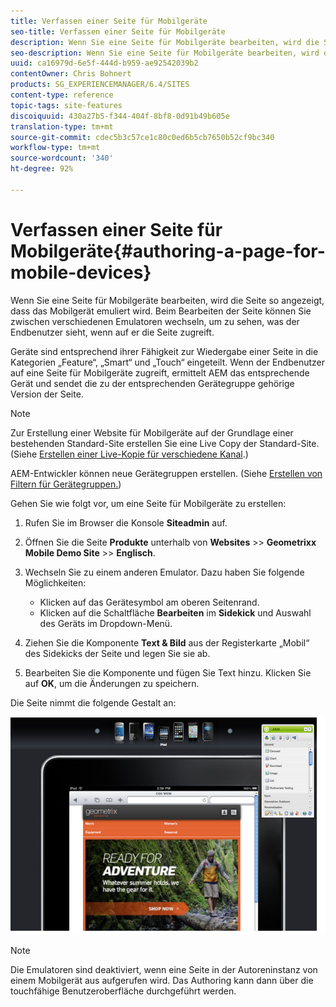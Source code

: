 ```yaml
---
title: Verfassen einer Seite für Mobilgeräte
seo-title: Verfassen einer Seite für Mobilgeräte
description: Wenn Sie eine Seite für Mobilgeräte bearbeiten, wird die Seite so angezeigt, dass das Mobilgerät emuliert wird. Beim Bearbeiten der Seite können Sie zwischen verschiedenen Emulatoren wechseln, um zu sehen, was der Endbenutzer sieht, wenn auf er die Seite zugreift.
seo-description: Wenn Sie eine Seite für Mobilgeräte bearbeiten, wird die Seite so angezeigt, dass das Mobilgerät emuliert wird. Beim Bearbeiten der Seite können Sie zwischen verschiedenen Emulatoren wechseln, um zu sehen, was der Endbenutzer sieht, wenn auf er die Seite zugreift.
uuid: ca16979d-6e5f-444d-b959-ae92542039b2
contentOwner: Chris Bohnert
products: SG_EXPERIENCEMANAGER/6.4/SITES
content-type: reference
topic-tags: site-features
discoiquuid: 430a27b5-f344-404f-8bf8-0d91b49b605e
translation-type: tm+mt
source-git-commit: cdec5b3c57ce1c80c0ed6b5cb7650b52cf9bc340
workflow-type: tm+mt
source-wordcount: '340'
ht-degree: 92%

---
```



# Verfassen einer Seite für Mobilgeräte{#authoring-a-page-for-mobile-devices}

Wenn Sie eine Seite für Mobilgeräte bearbeiten, wird die Seite so angezeigt, dass das Mobilgerät emuliert wird. Beim Bearbeiten der Seite können Sie zwischen verschiedenen Emulatoren wechseln, um zu sehen, was der Endbenutzer sieht, wenn auf er die Seite zugreift.

Geräte sind entsprechend ihrer Fähigkeit zur Wiedergabe einer Seite in die Kategorien „Feature“, „Smart“ und „Touch“ eingeteilt. Wenn der Endbenutzer auf eine Seite für Mobilgeräte zugreift, ermittelt AEM das entsprechende Gerät und sendet die zu der entsprechenden Gerätegruppe gehörige Version der Seite.

>[!NOTE]
>
>Zur Erstellung einer Website für Mobilgeräte auf der Grundlage einer bestehenden Standard-Site erstellen Sie eine Live Copy der Standard-Site. (Siehe [Erstellen einer Live-Kopie für verschiedene Kanal](/help/sites-administering/msm-livecopy.md).)
>
>AEM-Entwickler können neue Gerätegruppen erstellen. (Siehe [Erstellen von Filtern für Gerätegruppen.](/help/sites-developing/groupfilters.md))

Gehen Sie wie folgt vor, um eine Seite für Mobilgeräte zu erstellen:

1. Rufen Sie im Browser die Konsole **Siteadmin** auf.
1. Öffnen Sie die Seite **Produkte** unterhalb von **Websites** >> **Geometrixx Mobile Demo Site**  >>  **Englisch**.

1. Wechseln Sie zu einem anderen Emulator. Dazu haben Sie folgende Möglichkeiten:

   * Klicken auf das Gerätesymbol am oberen Seitenrand.
   * Klicken auf die Schaltfläche **Bearbeiten** im **Sidekick** und Auswahl des Geräts im Dropdown-Menü.

1. Ziehen Sie die Komponente **Text &amp; Bild** aus der Registerkarte „Mobil“ des Sidekicks der Seite und legen Sie sie ab.
1. Bearbeiten Sie die Komponente und fügen Sie Text hinzu. Klicken Sie auf **OK**, um die Änderungen zu speichern.

Die Seite nimmt die folgende Gestalt an:

![mobileipademu](assets/mobileipademu.png)

>[!NOTE]
>
>Die Emulatoren sind deaktiviert, wenn eine Seite in der Autoreninstanz von einem Mobilgerät aus aufgerufen wird. Das Authoring kann dann über die touchfähige Benutzeroberfläche durchgeführt werden.


